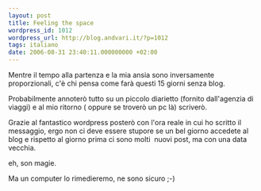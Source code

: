 ```yaml
---
layout: post
title: Feeling the space
wordpress_id: 1012
wordpress_url: http://blog.andvari.it/?p=1012
tags: italiano
date: 2006-08-31 23:40:11.000000000 +02:00
---
```

Mentre il tempo alla partenza e la mia ansia sono inversamente proporzionali, c'è chi pensa come farà questi 15 giorni senza blog.

Probabilmente annoterò tutto su un piccolo diarietto (fornito dall'agenzia di viaggi) e al mio ritorno ( oppure se troverò un pc là) scriverò.

Grazie al fantastico wordpress posterò con l'ora reale in cui ho scritto il messaggio, ergo non ci deve essere stupore se un bel giorno accedete al blog e rispetto al giorno prima ci sono molti  nuovi post, ma con una data vecchia.

eh, son magie.

Ma un computer lo rimedieremo, ne sono sicuro ;-)
